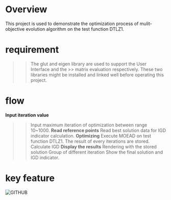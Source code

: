 # **Overview**
This project is used to demonstrate the optimization process of mulit-objective evolution algorithm on the test function DTLZ1.

# **requirement**
>> The glut and eigen library are used to support the User Interface and the >> matrix evaluation respectively. 
>> These two libraries might be installed and linked well before operating this project.
# **flow**
**Input iteration value**
>> Input maximum iteration of optimization between range 10~1000.
**Read reference points**
>> Read best solution data for IGD indicator calculation.
**Optimizing**
>> Execute MOEAD on test function DTLZ1. 
>> The result of every iterations are stored.
>> Calculate IGD
**Display the results**
>> Rendering with the stored solution Group of different iteration
>> Show the final solution and IGD indicator.

# **key feature**
![GITHUB](C:\Users\l1i9l\OneDrive\resume\2024-12-02_23-12-52.gif)
